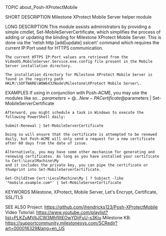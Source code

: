 TOPIC
    about_Posh-XProtectMobile

SHORT DESCRIPTION
    Milestone XProtect Mobile Server helper module

LONG DESCRIPTION
    This module assists administrators by providing a simple cmdlet, Set-MobileServerCertificate, which simplifies the process of adding or updating the binding for 
    Milestone XProtect Mobile Server. This is done via the 'netsh http [add|update] sslcert' command which requires the current IP:Port used for HTTPS communication.

    The current HTTPS IP:Port values are retrieved from the VideoOS.MobileServer.Service.exe.config file present in the Mobile Server installation directory.

    The installation directory for Milestone XProtect Mobile Server is found in the registry path HKLM:\SOFTWARE\WOW6432Node\Milestone\XProtect Mobile Server\.

EXAMPLES
    If using in conjunction with Posh-ACME, you may use the modules like so...
    $parameters = @{
        ...
    }
    New-PACertificate @$parameters | Set-MobileServerCertificate

    Afterward, you might schedule a task in Windows to execute the following PowerShell daily:

    Submit-Renewal | Set-MobileServerCertificate

    Doing so will ensure that the certificate is attempted to be renewed daily, but Posh-ACME will only send a request for a new certificate after 60 days from the date of issue.

    Alternatively, you may have some other mechanism for generating and renewing certificates. As long as you have installed your certificate to Cert:\LocalMachine\My 
    and it includes the private key, you can pipe the certificate or thumprint into Set-MobileServerCertificate.

    Get-ChildItem Cert:\LocalMachine\My | ? Subject -like '*mobile.example.com*' | Set-MobileServerCertificate

KEYWORDS
    Milestone, XProtect, Mobile Server, Let's Encrypt, Certificate, SSL/TLS

SEE ALSO
    Project: https://github.com/jhendricks123/Posh-XProtectMobile
    Video Tutorial: https://www.youtube.com/playlist?list=PLKZuMVbJCW3MhfIltEOwYDijFuU-s3Kiu
    Milestone KB: https://supportcommunity.milestonesys.com/SCRedir?art=000016329&lang=en_US
